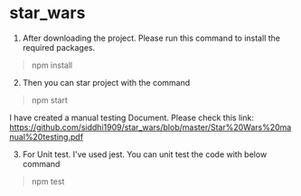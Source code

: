 # star_wars


1. After downloading the project. Please run this command to install the required packages.

> npm install

2. Then you can star project with the command 

> npm start

I have created a manual testing Document. Please check this link: 
https://github.com/siddhi1909/star_wars/blob/master/Star%20Wars%20manual%20testing.pdf


3. For Unit test. I've used jest. You can unit test the code with below command

> npm test
